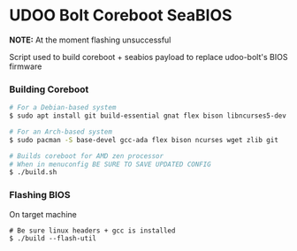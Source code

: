 # UDOO Bolt Coreboot SeaBIOS

**NOTE:** At the moment flashing unsuccessful 

Script used to build coreboot + seabios payload to replace udoo-bolt's BIOS firmware

### Building Coreboot

```sh
# For a Debian-based system
$ sudo apt install git build-essential gnat flex bison libncurses5-dev wget zlib1g-dev

# For an Arch-based system
$ sudo pacman -S base-devel gcc-ada flex bison ncurses wget zlib git

# Builds coreboot for AMD zen processor
# When in menuconfig BE SURE TO SAVE UPDATED CONFIG
$ ./build.sh
```

### Flashing BIOS

On target machine

```
# Be sure linux headers + gcc is installed
$ ./build --flash-util
```
